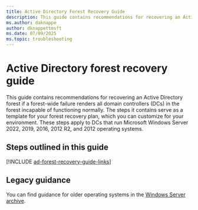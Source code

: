 ```yaml
---
title: Active Directory Forest Recovery Guide 
description: This guide contains recommendations for recovering an Active Directory forest if a forest-wide failure renders all DCs in the forest incapable of functioning normally.
ms.author: daknappe
author: dknappettmsft
ms.date: 07/09/2025
ms.topic: troubleshooting
---
```


# Active Directory forest recovery guide


This guide contains recommendations for recovering an Active Directory forest if a forest-wide failure renders all domain controllers (DCs) in
the forest incapable of functioning normally. The steps it contains serve as a template for your forest recovery plan, which you can customize for your environment. These steps apply to DCs that run Microsoft Windows Server 2022, 2019, 2016, 2012 R2, and 2012 operating systems.

## Steps outlined in this guide

[!INCLUDE [ad-forest-recovery-guide-links](includes/ad-forest-recovery-guide-links.md)]

## Legacy guidance

You can find guidance for older operating systems in the [Windows Server archive](/previous-versions/windows/).

